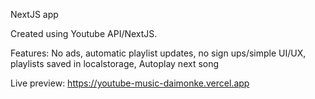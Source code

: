 NextJS app

Created using Youtube API/NextJS.

Features: No ads, automatic playlist updates, no sign ups/simple UI/UX, playlists saved in localstorage, Autoplay next song

Live preview: https://youtube-music-daimonke.vercel.app
